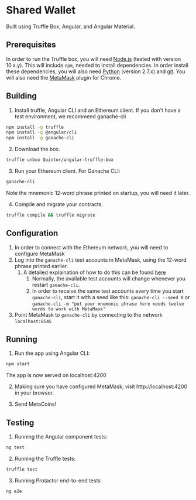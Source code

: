 # Shared Wallet

Built using Truffle Box, Angular, and Angular Material.

## Prerequisites

In order to run the Truffle box, you will need [Node.js](https://nodejs.org) (tested with version 10.x.y). This will include `npm`, needed
to install dependencies. In order install these dependencies, you will also need [Python](https://www.python.org) (version 2.7.x) and
[git](https://git-scm.com/downloads). You will also need the [MetaMask](https://metamask.io/) plugin for Chrome.

## Building

1. Install truffle, Angular CLI and an Ethereum client. If you don't have a test environment, we recommend ganache-cli

```bash
npm install -g truffle
npm install -g @angular/cli
npm install -g ganache-cli
```

2. Download the box.

```bash
truffle unbox Quintor/angular-truffle-box
```

3. Run your Ethereum client. For Ganache CLI:

```bash
ganache-cli
```

Note the mnemonic 12-word phrase printed on startup, you will need it later.

4. Compile and migrate your contracts.

```bash
truffle compile && truffle migrate
```

## Configuration

1. In order to connect with the Ethereum network, you will need to configure MetaMask
2. Log into the `ganache-cli` test accounts in MetaMask, using the 12-word phrase printed earlier.
   1. A detailed explaination of how to do this can be found [here](https://truffleframework.com/docs/truffle/getting-started/truffle-with-metamask)
      1. Normally, the available test accounts will change whenever you restart `ganache-cli`.
      2. In order to receive the same test accounts every time you start `ganache-cli`, start it with a seed like this: `ganache-cli --seed 0` or `ganache-cli -m "put your mnemonic phrase here needs twelve words to work with MetaMask"`
3. Point MetaMask to `ganache-cli` by connecting to the network `localhost:8545`

## Running

1. Run the app using Angular CLI:

```bash
npm start
```

The app is now served on localhost:4200

2. Making sure you have configured MetaMask, visit http://localhost:4200 in your browser.

3. Send MetaCoins!

## Testing

1. Running the Angular component tests:

```bash
ng test
```

2. Running the Truffle tests:

```bash
truffle test
```

3. Running Protactor end-to-end tests

```bash
ng e2e
```
